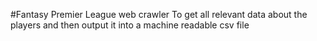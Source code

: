 #Fantasy Premier League web crawler
To get all relevant data about the players and then output it into a machine readable csv file
